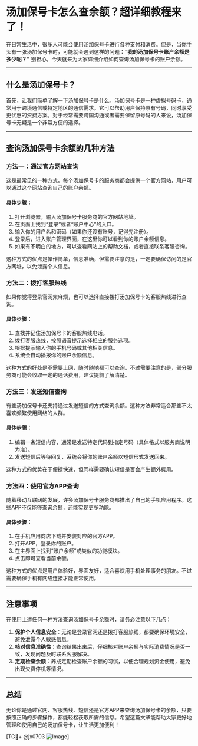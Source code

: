 # 汤加保号卡怎么查余额？超详细教程来了！

在日常生活中，很多人可能会使用汤加保号卡进行各种支付和消费。但是，当你手头有一张汤加保号卡时，可能就会遇到这样的问题：**“我的汤加保号卡账户余额是多少呢？”** 别担心，今天就来为大家详细介绍如何查询汤加保号卡的账户余额。

---

## 什么是汤加保号卡？

首先，让我们简单了解一下汤加保号卡是什么。汤加保号卡是一种虚拟号码卡，通常用于跨境通信或特定地区的通信需求。它可以帮助用户保持原有号码，同时享受更优惠的资费方案。对于经常需要跨国沟通或者需要保留原号码的人来说，汤加保号卡无疑是一个非常方便的选择。

---

## 查询汤加保号卡余额的几种方法

### 方法一：通过官方网站查询

这是最常见的一种方式。每个汤加保号卡的服务商都会提供一个官方网站，用户可以通过这个网站查询自己的账户余额。

#### 具体步骤：
1. 打开浏览器，输入汤加保号卡服务商的官方网站地址。
2. 在页面上找到“登录”或者“账户中心”的入口。
3. 输入你的用户名和密码（如果你还没有账号，记得先注册）。
4. 登录后，进入账户管理界面，在这里你可以看到你的账户余额信息。
5. 如果有不明白的地方，可以查看网站上的帮助文档，或者直接联系客服咨询。

这种方式的优点是操作简单，信息准确，但需要注意的是，一定要确保访问的是官方网址，以免泄露个人信息。

### 方法二：拨打客服热线

如果你觉得登录官网太麻烦，也可以选择直接拨打汤加保号卡的客服热线进行查询。

#### 具体步骤：
1. 查找并记住汤加保号卡的客服热线电话。
2. 拨打客服热线，按照语音提示选择相应的服务选项。
3. 根据提示输入你的手机号码或其他相关信息。
4. 系统会自动播报你的账户余额信息。

这种方式的好处是不需要上网，随时随地都可以查询。不过需要注意的是，部分服务商可能会收取一定的通话费用，建议提前了解清楚。

### 方法三：发送短信查询

有些汤加保号卡还支持通过发送短信的方式查询余额。这种方法非常适合那些不太喜欢频繁使用网络的人群。

#### 具体步骤：
1. 编辑一条短信内容，通常是发送特定代码到指定号码（具体格式以服务商说明为准）。
2. 发送短信后等待回复，系统会将你的账户余额以短信形式发送回来。

这种方式的优势在于便捷快速，但同样需要确认短信是否会产生额外费用。

### 方法四：使用官方APP查询

随着移动互联网的发展，许多汤加保号卡服务商都推出了自己的手机应用程序。这些APP不仅能够查询余额，还能实现更多功能。

#### 具体步骤：
1. 在手机应用商店下载并安装对应的官方APP。
2. 打开APP，登录你的账户。
3. 在主界面上找到“账户余额”或类似的功能模块。
4. 点击即可查看当前余额。

这种方式的优点是用户体验好，界面友好，适合喜欢用手机处理事务的朋友。不过需要确保手机有网络连接才能正常使用。

---

## 注意事项

在使用上述任何一种方法查询汤加保号卡余额时，请务必注意以下几点：

1. **保护个人信息安全**：无论是登录官网还是拨打客服热线，都要确保环境安全，避免泄露个人敏感信息。
2. **核对信息准确性**：查询结果出来后，仔细核对账户余额与实际消费情况是否一致，发现问题及时联系客服解决。
3. **定期检查余额**：养成定期检查账户余额的习惯，以便合理规划资金使用，避免出现欠费停机等情况。

---

## 总结

无论你是通过官网、客服热线、短信还是官方APP来查询汤加保号卡的余额，只要按照正确的步骤操作，都能轻松获取所需的信息。希望这篇文章能帮助大家更好地管理和使用自己的汤加保号卡，让生活更加便利！

[TG💪+ @jx0703 ![Image](https://github.com/user-attachments/assets/dbca1d08-cadb-493c-b0ec-ad6f7a83f270)]